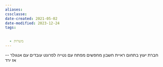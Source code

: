 ```yaml
---
aliases: 
cssclasse: 
date-created: 2021-05-02
date-modified: 2023-12-24
tags:
  
  
  - משרות
---
```


חברת יעוץ בתחום ראיית חשבון מחפשים מפתח עם נטייה לפרונט
עובדים עם אנגולר -- אז ירד
